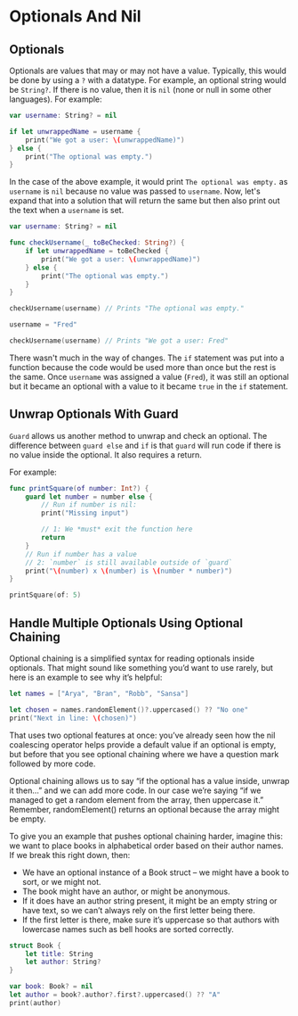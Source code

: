 # Optionals And Nil

## Optionals

Optionals are values that may or may not have a value. Typically, this would be done by using a `?` with a datatype. For example, an optional string would be `String?`. If there is no value, then it is `nil` (none or null in some other languages). For example:

``` swift
var username: String? = nil

if let unwrappedName = username {
    print("We got a user: \(unwrappedName)")
} else {
    print("The optional was empty.")
}
```

In the case of the above example, it would print `The optional was empty.` as `username` is `nil` because no value was passed to `username`. Now, let's expand that into a solution that will return the same but then also print out the text when a `username` is set.

``` swift
var username: String? = nil

func checkUsername(_ toBeChecked: String?) {
    if let unwrappedName = toBeChecked {
        print("We got a user: \(unwrappedName)")
    } else {
        print("The optional was empty.")
    }
}

checkUsername(username) // Prints "The optional was empty."

username = "Fred"

checkUsername(username) // Prints "We got a user: Fred"
```

There wasn't much in the way of changes. The `if` statement was put into a function because the code would be used more than once but the rest is the same. Once `username` was assigned a value (`Fred`), it was still an optional but it became an optional with a value to it became `true` in the `if` statement.

## Unwrap Optionals With Guard

`Guard` allows us another method to unwrap and check an optional. The difference between `guard else` and `if` is that `guard` will run code if there is no value inside the optional. It also requires a return.

For example:

``` swift
func printSquare(of number: Int?) {
    guard let number = number else {
        // Run if number is nil:
        print("Missing input")

        // 1: We *must* exit the function here
        return
    }
    // Run if number has a value
    // 2: `number` is still available outside of `guard`
    print("\(number) x \(number) is \(number * number)")
}

printSquare(of: 5)
```

## Handle Multiple Optionals Using Optional Chaining

Optional chaining is a simplified syntax for reading optionals inside optionals. That might sound like something you’d want to use rarely, but here is an example to see why it’s helpful:

``` swift
let names = ["Arya", "Bran", "Robb", "Sansa"]

let chosen = names.randomElement()?.uppercased() ?? "No one"
print("Next in line: \(chosen)")
```

That uses two optional features at once: you’ve already seen how the nil coalescing operator helps provide a default value if an optional is empty, but before that you see optional chaining where we have a question mark followed by more code.

Optional chaining allows us to say “if the optional has a value inside, unwrap it then…” and we can add more code. In our case we’re saying “if we managed to get a random element from the array, then uppercase it.” Remember, randomElement() returns an optional because the array might be empty.

To give you an example that pushes optional chaining harder, imagine this: we want to place books in alphabetical order based on their author names. If we break this right down, then:

- We have an optional instance of a Book struct – we might have a book to sort, or we might not.
- The book might have an author, or might be anonymous.
- If it does have an author string present, it might be an empty string or have text, so we can’t always rely on the first letter being there.
- If the first letter is there, make sure it’s uppercase so that authors with lowercase names such as bell hooks are sorted correctly.

``` swift
struct Book {
    let title: String
    let author: String?
}

var book: Book? = nil
let author = book?.author?.first?.uppercased() ?? "A"
print(author)
```